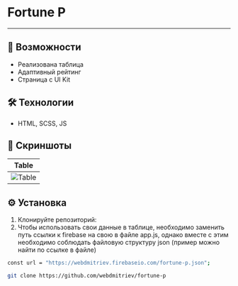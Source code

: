 # Fortune P

---

## 🚀 Возможности
- Реализована таблица
- Адаптивный рейтинг
- Страница с UI Kit


## 🛠 Технологии
- HTML, SCSS, JS


## 📸 Скриншоты
| Table |
|--------------|
| ![Table](https://api.webdmitriev.com/wp-content/uploads/2025/10/fortune-p.jpg) |


## ⚙️ Установка

1. Клонируйте репозиторий:
2. Чтобы использовать свои данные в таблице, необходимо заменить путь ссылки к firebase на свою в файле app.js, однако вместе с этим необходимо соблюдать файловую структуру json (пример можно найти по ссылке в файле)

```bash
const url = "https://webdmitriev.firebaseio.com/fortune-p.json";
```


```bash
git clone https://github.com/webdmitriev/fortune-p
```
